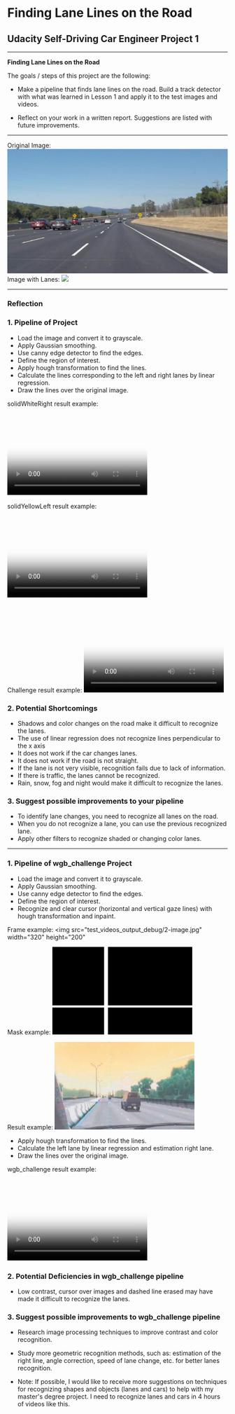 # **Finding Lane Lines on the Road** 

## Udacity Self-Driving Car Engineer Project 1
---

**Finding Lane Lines on the Road**

The goals / steps of this project are the following:

* Make a pipeline that finds lane lines on the road.
  Build a track detector with what was learned in Lesson 1 and apply it to the test images and videos.
  
* Reflect on your work in a written report.
  Suggestions are listed with future improvements.

 
---

Original Image:
![](./test_images/solidWhiteCurve.jpg)
Image with Lanes:
![](./test_images_output/solidWhiteCurve.jpg)

---

### Reflection

### 1. Pipeline of Project

* Load the image and convert it to grayscale.
* Apply Gaussian smoothing.
* Use canny edge detector to find the edges.
* Define the region of interest.
* Apply hough transformation to find the lines.
* Calculate the lines corresponding to the left and right lanes by linear regression.
* Draw the lines over the original image. 

solidWhiteRight result example:
<video src="test_videos_output/solidWhiteRight.mp4" poster="solidWhiteRight.jpg" width="320" height="200" controls preload></video>

solidYellowLeft result example:
<video src="test_videos_output/solidYellowLeft.mp4" poster="solidYellowLeft.jpg" width="320" height="200" controls preload></video>

Challenge result example:
<video src="test_videos_output/challenge.mp4" poster="challenge.jpg" width="320" height="200" controls preload></video>

### 2. Potential Shortcomings

* Shadows and color changes on the road make it difficult to recognize the lanes.
* The use of linear regression does not recognize lines perpendicular to the x axis
* It does not work if the car changes lanes.
* It does not work if the road is not straight.
* If the lane is not very visible, recognition fails due to lack of information.
* If there is traffic, the lanes cannot be recognized.
* Rain, snow, fog and night would make it difficult to recognize the lanes.

### 3. Suggest possible improvements to your pipeline

* To identify lane changes, you need to recognize all lanes on the road.
* When you do not recognize a lane, you can use the previous recognized lane.
* Apply other filters to recognize shaded or changing color lanes.

------------------------------------------------------------------------------------

### 1. Pipeline of wgb_challenge Project

* Load the image and convert it to grayscale.
* Apply Gaussian smoothing.
* Use canny edge detector to find the edges.
* Define the region of interest.
* Recognize and clear cursor (horizontal and vertical gaze lines) with hough transformation and inpaint.

Frame example:
<img src="test_videos_output_debug/2-image.jpg" width="320" height="200"</img>

Mask example:
<img src="test_videos_output_debug/2-mask_cursor.jpg" width="320" height="200" ></img>

Result example:
<img src="test_videos_output_debug/2-image_clean.jpg" width="320" height="200" ></img>

* Apply hough transformation to find the lines.
* Calculate the left lane by linear regression and estimation right lane.
* Draw the lines over the original image. 

wgb_challenge result example:
<video src="test_videos_output/wgb_challenge.mp4" poster="wgb_challenge.jpg" width="320" height="200" controls preload></video>

### 2. Potential Deficiencies in wgb_challenge pipeline

* Low contrast, cursor over images and dashed line erased may have made it difficult to recognize the lanes.

### 3. Suggest possible improvements to wgb_challenge pipeline

* Research image processing techniques to improve contrast and color recognition.
* Study more geometric recognition methods, such as: estimation of the right line, angle correction, speed of lane change, etc. for better lanes recognition.

* Note: If possible, I would like to receive more suggestions on techniques for recognizing shapes and objects (lanes and cars) to help with my master's degree project. I need to recognize lanes and cars in 4 hours of videos like this.
